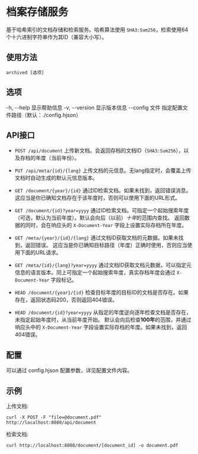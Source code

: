 # 档案存储服务

基于哈希索引的文档存储和检索服务。哈希算法使用 `SHA3:Sum256`，检索使用64个十六进制字符串作为其ID（兼容大小写）。


## 使用方法

```
archived [选项]
```


## 选项

-h, --help      显示帮助信息
-v, --version   显示版本信息
--config 文件   指定配置文件路径（默认：./config.hjson）


## API接口

- `POST /api/document`
  上传新文档。会返回存档的文档ID（`SHA3:Sum256`），以及存档的年度（当前年份）。

- `PUT /api/meta/{id}/{lang}`
  上传文档的元信息。无lang指定时，会覆盖上传文档时自动生成的默认元信息版本。

- `GET /document/{year}/{id}`
  通过ID检索文档。如果未找到，返回错误消息。
  这应当是你已确知文档存在于该年度时，否则可以使用下面的URL形式。

- `GET /document/{id}?year=yyyy`
  通过ID检索文档。可指定一个起始搜索年度（可选，默认为当前年度）。默认会向后（以前）*十年*的范围内查找。
  返回数据的同时，会在响应头的 `X-Document-Year` 字段上设置实际存档所在年度。

- `GET /meta/{year}/{id}/{lang}`
  通过文档ID获取文档的元数据。如果未找到，返回错误。
  这应当是你已确知目标路径（年度）正确时使用，否则应当使用下面的URL请求。

- `GET /meta/{id}/{lang}?year=yyyy`
  通过文档ID获取文档元数据，可以指定元信息的语言版本。同上可指定一个起始搜索年度，真实存档年度会通过 `X-Document-Year` 字段标记。

- `HEAD /document/{year}/{id}`
  检查目标年度的目标ID的文档是否存在。如果存在，返回状态码200，否则返回404错误。

- `HEAD /document/{id}?year=yyyy`
  从指定的年度逆向逐年检查文档是否存在，未指定起始年度时，从当前年度开始。
  默认会向后检查**100年**的范围，并通过响应头中的 `X-Document-Year` 字段设置实际存档的年度。如果未找到，返回404错误。


## 配置

可以通过 config.hjson 配置参数，详见配置文件内容。


## 示例

上传文档:
```
curl -X POST -F "file=@document.pdf" http://localhost:8080/api/document
```

检索文档:
```
curl http://localhost:8080/document/[document_id] -o document.pdf
```

